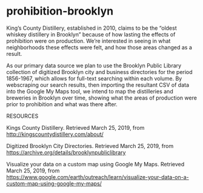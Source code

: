 # prohibition-brooklyn
King’s County Distillery, established in 2010, claims to be the “oldest whiskey distillery in Brooklyn” because of how lasting the effects of prohibition were on production. We’re interested in seeing in what neighborhoods these effects were felt, and how those areas changed as a result.

As our primary data source we plan to use the Brooklyn Public Library collection of digitized Brooklyn city and business directories for the period 1856-1967, which allows for full-text searching within each volume. By webscraping our search results, then importing the resultant CSV of data into the Google My Maps tool, we intend to map the distilleries and breweries in Brooklyn over time, showing what the areas of production were prior to prohibition and what was there after. 

 

RESOURCES

Kings County Distillery. Retrieved March 25, 2019, from http://kingscountydistillery.com/about/

Digitized Brooklyn City Directories. Retrieved March 25, 2019, from https://archive.org/details/brooklynpubliclibrary  

Visualize your data on a custom map using Google My Maps. Retrieved March 25, 2019, from https://www.google.com/earth/outreach/learn/visualize-your-data-on-a-custom-map-using-google-my-maps/

 

 

 

